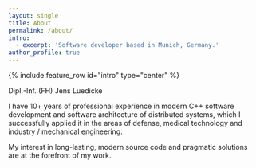 ```yaml
---
layout: single
title: About
permalink: /about/
intro:
  - excerpt: 'Software developer based in Munich, Germany.'
author_profile: true
---
```


{% include feature_row id="intro" type="center" %}

Dipl.-Inf. (FH)
Jens Luedicke

I have 10+ years of professional experience in modern C++ software development and software architecture of distributed systems, which I successfully applied it in the areas of defense, medical technology and industry / mechanical engineering.

My interest in long-lasting, modern source code and pragmatic solutions are at the forefront of my work.
